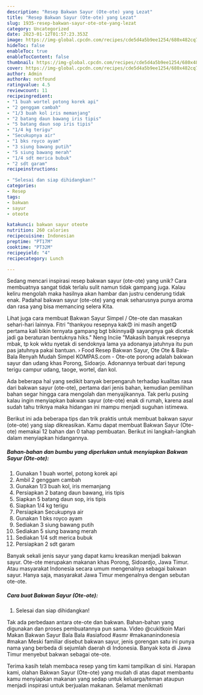 ```yaml
---
description: "Resep Bakwan Sayur (Ote-ote) yang Lezat"
title: "Resep Bakwan Sayur (Ote-ote) yang Lezat"
slug: 1935-resep-bakwan-sayur-ote-ote-yang-lezat
category: Uncategorized
date: 2023-01-12T01:57:23.353Z
image: https://img-global.cpcdn.com/recipes/cde5d4a5b9ee1254/680x482cq70/bakwan-sayur-ote-ote-foto-resep-utama.jpg
hideToc: false
enableToc: true
enableTocContent: false
thumbnail: https://img-global.cpcdn.com/recipes/cde5d4a5b9ee1254/680x482cq70/bakwan-sayur-ote-ote-foto-resep-utama.jpg
cover: https://img-global.cpcdn.com/recipes/cde5d4a5b9ee1254/680x482cq70/bakwan-sayur-ote-ote-foto-resep-utama.jpg
author: Admin
authorAv: notfound
ratingvalue: 4.5
reviewcount: 11
recipeingredient:
- "1 buah wortel potong korek api"
- "2 genggam cambah"
- "1/3 buah kol iris memanjang"
- "2 batang daun bawang iris tipis"
- "5 batang daun sop iris tipis"
- "1/4 kg terigu"
- "Secukupnya air"
- "1 bks royco ayam"
- "3 siung bawang putih"
- "5 siung bawang merah"
- "1/4 sdt merica bubuk"
- "2 sdt garam"
recipeinstructions:

- "Selesai dan siap dihidangkan!"
categories:
- Resep
tags:
- bakwan
- sayur
- oteote

katakunci: bakwan sayur oteote 
nutrition: 260 calories
recipecuisine: Indonesian
preptime: "PT17M"
cooktime: "PT32M"
recipeyield: "4"
recipecategory: Lunch

---
```





Sedang mencari inspirasi resep bakwan sayur (ote-ote) yang unik? Cara membuatnya sangat tidak terlalu sulit namun tidak gampang juga. Kalau keliru mengolah maka hasilnya akan hambar dan justru cenderung tidak enak. Padahal bakwan sayur (ote-ote) yang enak seharusnya punya aroma dan rasa yang bisa memancing selera Kita.





Lihat juga cara membuat Bakwan Sayur Simpel / Ote-ote dan masakan sehari-hari lainnya. Fitri &#34;thankyou resepnya kak😍 ini masih anget😋 pertama kali bikin ternyata gampang bgt bikinnya😅 sayangnya gak dicetak jadi ga beraturan bentuknya hiks.&#34; Neng Inciie &#34;Makasih banyak resepnya mbak, tp kok wktu nyetak di sendoknya lama ya adonanya jatuhnya itu pun pas jatuhnya pakai bantuan. › Food Resep Bakwan Sayur, Ote Ote &amp; Bala-Bala Renyah Mudah Simpel KOMPAS.com - Ote-ote porong adalah bakwan sayur dan udang khas Porong, Sidoarjo. Adonannya terbuat dari tepung terigu campur udang, taoge, wortel, dan kol.

Ada beberapa hal yang sedikit banyak berpengaruh terhadap kualitas rasa dari bakwan sayur (ote-ote), pertama dari jenis bahan, kemudian pemilihan bahan segar hingga cara mengolah dan menyajikannya. Tak perlu pusing kalau ingin menyiapkan bakwan sayur (ote-ote) enak di rumah, karena asal sudah tahu triknya maka hidangan ini mampu menjadi suguhan istimewa.






Berikut ini ada beberapa tips dan trik praktis untuk membuat bakwan sayur (ote-ote) yang siap dikreasikan. Kamu dapat membuat Bakwan Sayur (Ote-ote) memakai 12 bahan dan 0 tahap pembuatan. Berikut ini langkah-langkah dalam menyiapkan hidangannya.

<!--inarticleads1-->

##### Bahan-bahan dan bumbu yang diperlukan untuk menyiapkan Bakwan Sayur (Ote-ote):

1. Gunakan 1 buah wortel, potong korek api
1. Ambil 2 genggam cambah
1. Gunakan 1/3 buah kol, iris memanjang
1. Persiapkan 2 batang daun bawang, iris tipis
1. Siapkan 5 batang daun sop, iris tipis
1. Siapkan 1/4 kg terigu
1. Persiapkan Secukupnya air
1. Gunakan 1 bks royco ayam
1. Sediakan 3 siung bawang putih
1. Sediakan 5 siung bawang merah
1. Sediakan 1/4 sdt merica bubuk
1. Persiapkan 2 sdt garam


Banyak sekali jenis sayur yang dapat kamu kreasikan menjadi bakwan sayur. Ote-ote merupakan makanan khas Porong, Sidoardjo, Jawa Timur. Atau masyarakat Indonesia secara umum mengenalnya sebagai bakwan sayur. Hanya saja, masyarakat Jawa Timur mengenalnya dengan sebutan ote-ote. 

<!--inarticleads2-->

##### Cara buat Bakwan Sayur (Ote-ote):


1. Selesai dan siap dihidangkan!

Tak ada perbedaan antara ote-ote dan bakwan. Bahan-bahan yang digunakan dan proses pembuatannya pun sama. Video @cukitkoin Mari Makan Bakwan Sayur Bala Bala #asiafood #asmr #makananindonesia #makan Meski familiar disebut bakwan sayur, jenis gorengan satu ini punya nama yang berbeda di sejumlah daerah di Indonesia. Banyak kota di Jawa Timur menyebut bakwan sebagai ote-ote. 

Terima kasih telah membaca resep yang tim kami tampilkan di sini. Harapan kami, olahan Bakwan Sayur (Ote-ote) yang mudah di atas dapat membantu kamu menyiapkan makanan yang sedap untuk keluarga/teman ataupun menjadi inspirasi untuk berjualan makanan. Selamat menikmati
